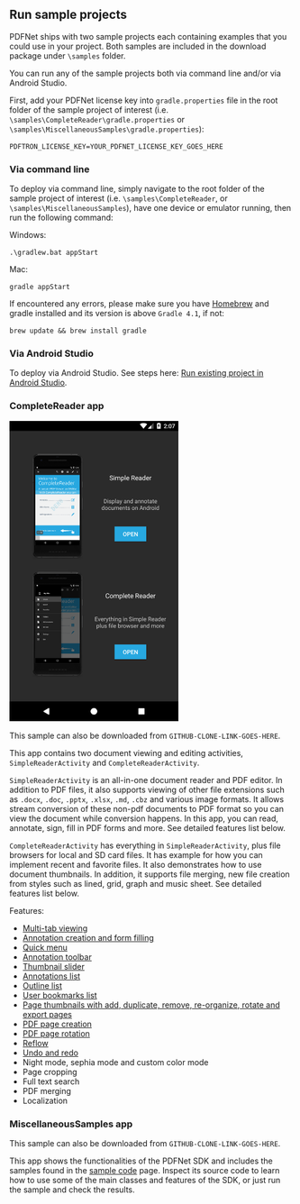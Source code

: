 ## Run sample projects

PDFNet ships with two sample projects each containing examples that you could use in your project. Both samples are included in the download package under `\samples` folder.

You can run any of the sample projects both via command line and/or via Android Studio.

First, add your PDFNet license key into `gradle.properties` file in the root folder of the sample project of interest (i.e. `\samples\CompleteReader\gradle.properties` or `\samples\MiscellaneousSamples\gradle.properties`):

```
PDFTRON_LICENSE_KEY=YOUR_PDFNET_LICENSE_KEY_GOES_HERE
```

### Via command line

To deploy via command line, simply navigate to the root folder of the sample project of interest (i.e. `\samples\CompleteReader`, or `\samples\MiscellaneousSamples`), have one device or emulator running, then run the following command:

Windows:
```shell
.\gradlew.bat appStart
```

Mac:
```shell
gradle appStart
```

If encountered any errors, please make sure you have [Homebrew](https://brew.sh/) and gradle installed and its version is above `Gradle 4.1`, if not:
```shell
brew update && brew install gradle
```

### Via Android Studio

To deploy via Android Studio. See steps here:
[Run existing project in Android Studio](/android/guides/faq/run-in-android-studio).

### CompleteReader app

<img alt='CompleteReader image' src='img/complete_reader_app.png' width='300' />

This sample can also be downloaded from `GITHUB-CLONE-LINK-GOES-HERE`.

This app contains two document viewing and editing activities, `SimpleReaderActivity` and `CompleteReaderActivity`.

`SimpleReaderActivity` is an all-in-one document reader and PDF editor. In addition to PDF files, it also supports viewing of other file extensions such as `.docx`, `.doc`, `.pptx`, `.xlsx`, `.md`, `.cbz` and various image formats. It allows stream conversion of these non-pdf documents to PDF format so you can view the document while conversion happens. In this app, you can read, annotate, sign, fill in PDF forms and more. See detailed features list below.

`CompleteReaderActivity` has everything in `SimpleReaderActivity`, plus file browsers for local and SD card files. It has example for how you can implement recent and favorite files. It also demonstrates how to use document thumbnails. In addition, it supports file merging, new file creation from styles such as lined, grid, graph and music sheet. See detailed features list below.

Features:
- [Multi-tab viewing](/android/guides/getting-started/using_fragment)
- [Annotation creation and form filling](/android/guides/basics/tools)
- [Quick menu](/android/guides/basics/quick-menu)
- [Annotation toolbar](/android/guides/basics/annotation-toolbar)
- [Thumbnail slider](/android/guides/basics/thumbnail-slider)
- [Annotations list](/android/guides/basics/annotations)
- [Outline list](/android/guides/basics/outline)
- [User bookmarks list](/android/guides/basics/user_bookmarks)
- [Page thumbnails with add, duplicate, remove, re-organize, rotate and export pages](/android/guides/basics/thumbnails_view)
- [PDF page creation](/android/guides/basics/add_page)
- [PDF page rotation](/android/guides/basics/rotate_pages)
- [Reflow](/android/guides/basics/reflow)
- [Undo and redo](/android/guides/basics/undo-redo)
- Night mode, sephia mode and custom color mode
- Page cropping
- Full text search
- PDF merging
- Localization

### MiscellaneousSamples app

This sample can also be downloaded from `GITHUB-CLONE-LINK-GOES-HERE`.

This app shows the functionalities of the PDFNet SDK and includes the samples found in the [sample code](http://www.pdftron.com/pdfnet/samplecode.html) page. Inspect its source code to learn how to use some of the main classes and features of the SDK, or just run the sample and check the results.

